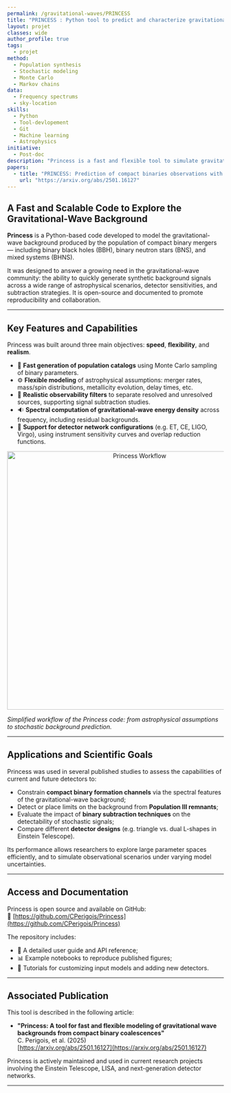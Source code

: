 ```yaml
---
permalink: /gravitational-waves/PRINCESS
title: "PRINCESS : Python tool to predict and characterize gravitational wave observation from astrophysical models"
layout: projet
classes: wide
author_profile: true
tags: 
  - projet
method: 
  - Population synthesis
  - Stochastic modeling
  - Monte Carlo
  - Markov chains
data: 
  - Frequency spectrums
  - sky-location
skills: 
  - Python
  - Tool-devlopement
  - Git
  - Machine learning
  - Astrophysics
initiative: 
  - Post-doc
description: "Princess is a fast and flexible tool to simulate gravitational-wave backgrounds from compact binary populations. It supports realistic population models and is designed for scalability and ease of use."
papers:
  - title: "PRINCESS: Prediction of compact binaries observations with gravitational waves"
    url: "https://arxiv.org/abs/2501.16127"
---
```


## A Fast and Scalable Code to Explore the Gravitational-Wave Background

**Princess** is a Python-based code developed to model the gravitational-wave background produced by the population of compact binary mergers — including binary black holes (BBH), binary neutron stars (BNS), and mixed systems (BHNS).  

It was designed to answer a growing need in the gravitational-wave community: the ability to quickly generate synthetic background signals across a wide range of astrophysical scenarios, detector sensitivities, and subtraction strategies. It is open-source and documented to promote reproducibility and collaboration.

---

## Key Features and Capabilities

Princess was built around three main objectives: **speed**, **flexibility**, and **realism**.

- 🔁 **Fast generation of population catalogs** using Monte Carlo sampling of binary parameters.
- ⚙️ **Flexible modeling** of astrophysical assumptions: merger rates, mass/spin distributions, metallicity evolution, delay times, etc.
- 🎯 **Realistic observability filters** to separate resolved and unresolved sources, supporting signal subtraction studies.
- 🔉 **Spectral computation of gravitational-wave energy density** across frequency, including residual backgrounds.
- 🔬 **Support for detector network configurations** (e.g. ET, CE, LIGO, Virgo), using instrument sensitivity curves and overlap reduction functions.

<p align="center">
  <img src="../assets/images/princess_workflow.png" alt="Princess Workflow" width="600"/>
</p>

*Simplified workflow of the Princess code: from astrophysical assumptions to stochastic background prediction.*

---

## Applications and Scientific Goals

Princess was used in several published studies to assess the capabilities of current and future detectors to:

- Constrain **compact binary formation channels** via the spectral features of the gravitational-wave background;
- Detect or place limits on the background from **Population III remnants**;
- Evaluate the impact of **binary subtraction techniques** on the detectability of stochastic signals;
- Compare different **detector designs** (e.g. triangle vs. dual L-shapes in Einstein Telescope).

Its performance allows researchers to explore large parameter spaces efficiently, and to simulate observational scenarios under varying model uncertainties.

---

## Access and Documentation

Princess is open source and available on GitHub:  
🔗 [https://github.com/CPerigois/Princess](https://github.com/CPerigois/Princess)

The repository includes:

- 📘 A detailed user guide and API reference;
- 📊 Example notebooks to reproduce published figures;
- 🔧 Tutorials for customizing input models and adding new detectors.

---

## Associated Publication

This tool is described in the following article:

- **"Princess: A tool for fast and flexible modeling of gravitational wave backgrounds from compact binary coalescences"**  
  C. Perigois, et al. (2025)  
  [https://arxiv.org/abs/2501.16127](https://arxiv.org/abs/2501.16127)

Princess is actively maintained and used in current research projects involving the Einstein Telescope, LISA, and next-generation detector networks.

---